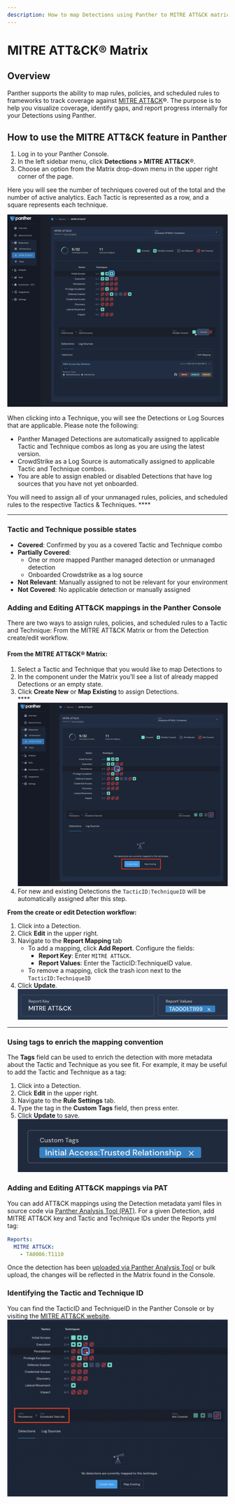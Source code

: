 ```yaml
---
description: How to map Detections using Panther to MITRE ATT&CK matrices
---
```


# MITRE ATT\&CK® Matrix

## Overview

Panther supports the ability to map rules, policies, and scheduled rules to frameworks to track coverage against [MITRE ATT\&CK](https://attack.mitre.org/)®. The purpose is to help you visualize coverage, identify gaps, and report progress internally for your Detections using Panther.

## How to use the MITRE ATT\&CK feature in Panther

1. Log in to your Panther Console.
2. In the left sidebar menu, click **Detections > MITRE ATT\&CK**®.
3. Choose an option from the Matrix drop-down menu in the upper right corner of the page.

Here you will see the number of techniques covered out of the total and the number of active analytics. Each Tactic is represented as a row, and a square represents each technique.

![](<../../.gitbook/assets/Screen Shot 2022-06-15 at 10.54.44 AM.png>)

When clicking into a Technique, you will see the Detections or Log Sources that are applicable. Please note the following:

* Panther Managed Detections are automatically assigned to applicable Tactic and Technique combos as long as you are using the latest version.
* CrowdStrike as a Log Source is automatically assigned to applicable Tactic and Technique combos.
* You are able to assign enabled or disabled Detections that have log sources that you have not yet onboarded.&#x20;

You will need to assign all of your unmanaged rules, policies, and scheduled rules to the respective Tactics & Techniques. ****&#x20;

****

### Tactic and Technique possible states

* **Covered**: Confirmed by you as a covered Tactic and Technique combo
* **Partially Covered**:&#x20;
  * One or more mapped Panther managed detection or unmanaged detection
  * Onboarded Crowdstrike as a log source
* **Not Relevant**: Manually assigned to not be relevant for your environment
* **Not Covered**: No applicable detection or manually assigned

### **Adding and Editing ATT\&CK mappings in the Panther Console**

There are two ways to assign rules, policies, and scheduled rules to a Tactic and Technique: From the MITRE ATT\&CK Matrix or from the Detection create/edit workflow.

#### **From the MITRE ATT\&CK**® **Matrix:**

1. Select a Tactic and Technique that you would like to map Detections to
2. In the component under the Matrix you’ll see a list of already mapped Detections or an empty state.
3. Click **Create New** or **Map Existing** to assign Detections.\
   ****![](../../.gitbook/assets/Untitled.png)
4. For new and existing Detections the `TacticID:TechniqueID` will be automatically assigned after this step.

**From the create or edit Detection workflow:**

1. Click into a Detection.
2. Click **Edit** in the upper right.
3. Navigate to the **Report Mapping** tab
   * To add a mapping, click **Add Report**. Configure the fields:
     * **Report Key**: Enter `MITRE ATT&CK`.&#x20;
     * **Report Values**: Enter the TacticID:TechniqueID value.
   * To remove a mapping, click the trash icon next to the `TacticID:TechniqueID`
4. Click **Update**.\
   ![](<../../.gitbook/assets/Untitled (1).png>)

****

### **Using tags to enrich the mapping convention**

The **Tags** field can be used to enrich the detection with more metadata about the Tactic and Technique as you see fit. For example, it may be useful to add the Tactic and Technique as a tag:

1. Click into a Detection.
2. Click **Edit** in the upper right.
3. Navigate to the **Rule Settings** tab.
4. Type the tag in the **Custom Tags** field, then press enter.
5. Click **Update** to save.\
   ![](<../../.gitbook/assets/Untitled (2).png>)

### **Adding and Editing ATT\&CK mappings via PAT**

You can add ATT\&CK mappings using the Detection metadata yaml files in source code via [Panther Analysis Tool (PAT)](../panther-analysis-tool.md#using-the-panther-analysis-tool). For a given Detection, add MITRE ATT\&CK key and Tactic and Technique IDs under the Reports yml tag:

```yaml
Reports:
  MITRE ATT&CK:
    - TA0006:T1110
```

Once the detection has been [uploaded via Panther Analysis Tool](../panther-analysis-tool.md#uploading-to-panther) or bulk upload, the changes will be reflected in the Matrix found in the Console.

### **Identifying the Tactic and Technique ID**

You can find the TacticID and TechniqueID in the Panther Console or by visiting the [MITRE ATT\&CK website](https://attack.mitre.org/tactics/enterprise/).\
![](<../../.gitbook/assets/Untitled (3).png>)
